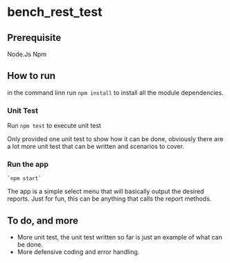 # bench_rest_test

## Prerequisite
Node.Js
Npm

## How to run 
in the command linn run `npm install` to install all the module dependencies. 

### Unit Test
Run `npm test` to execute unit test

Only provided one unit test to show how it can be done, obviously there are
a lot more unit test that can be written and scenarios to cover.

### Run the app
```
`npm start` 
```

The app is a simple select menu that will basically output the desired reports. 
Just for fun, this can be anything that calls the report methods.

## To do, and more
- More unit test, the unit test written so far is just an example of what can be done.
- More defensive coding and error handling.
